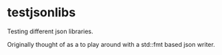 # testjsonlibs
Testing different json libraries.

Originally thought of as a to play around with a std::fmt based json
writer.
